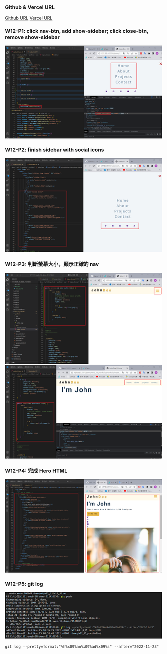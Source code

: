 ### Github & Vercel URL

[Github URL](https://github.com/Nanu17/1111-sweb-1N-demo-211410633)
[Vercel URL](https://1111-sweb-1-n-demo-211410633.vercel.app/)

### W12-P1: click nav-btn, add show-sidebar; click close-btn, remove show-sidebar

![](w12-p1.png)

### W12-P2: finish sidebar with social icons

![](w12-p2.png)

### W12-P3: 判斷螢幕大小，顯示正確的 nav

![](w12-p3-1.png)
![](w12-p3-2.png)

### W12-P4: 完成 Hero HTML
![](w12-p4.png)

### W12-P5: git log
![](w12-p5.png)

```
git log --pretty=format:"%h%x09%an%x09%ad%x09%s" --after="2022-11-23"
```